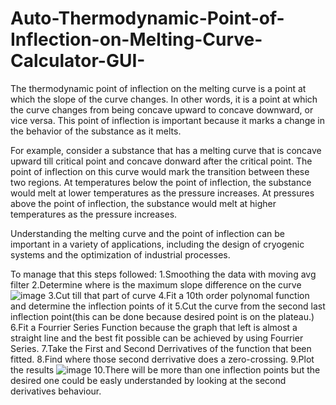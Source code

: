 # Auto-Thermodynamic-Point-of-Inflection-on-Melting-Curve-Calculator-GUI-



The thermodynamic point of inflection on the melting curve is a point at which the slope of the curve changes. In other words, it is a point at which the curve changes from being concave upward to concave downward, or vice versa. This point of inflection is important because it marks a change in the behavior of the substance as it melts.

For example, consider a substance that has a melting curve that is concave upward till critical point and concave donward after the critical point. The point of inflection on this curve would mark the transition between these two regions. At temperatures below the point of inflection, the substance would melt at lower temperatures as the pressure increases. At pressures above the point of inflection, the substance would melt at higher temperatures as the pressure increases.

Understanding the melting curve and the point of inflection can be important in a variety of applications, including the design of cryogenic systems and the optimization of industrial processes.

To manage that this steps followed:
1.Smoothing the data with moving avg filter
2.Determine where is the maximum slope difference on the curve
![image](https://user-images.githubusercontent.com/112509269/209764170-882f1739-470d-46e3-bf7d-1272e6542192.png)
3.Cut till that part of curve
4.Fit a 10th order polynomal function and determine the inflection points of it
5.Cut the curve from the second last inflection point(this can be done because desired point is on the plateau.)
6.Fit a Fourrier Series Function because the graph that left is almost a straight line and the best fit  possible can be achieved by using Fourrier Series.
7.Take the First and Second Derrivatives of the function that been fitted.
8.Find where those second derrivative does a zero-crossing.
9.Plot the results
![image](https://user-images.githubusercontent.com/112509269/209764661-a15f930c-1ff0-49b7-8a87-598f41bec4ee.png)
10.There will be more than one inflection points but the desired one could be easly understanded by looking at the second derivatives behaviour.
